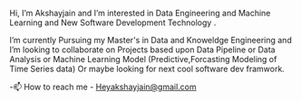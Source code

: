 Hi, I’m Akshayjain and I’m interested in Data Engineering and Machine Learning and New Software Development Technology .

I’m currently Pursuing my Master's in Data and Knoweldge Engineering and I’m looking to collaborate on Projects based upon Data Pipeline or Data Analysis or Machine Learning Model (Predictive,Forcasting Modeling of Time Series data) Or maybe looking for next cool software dev framwork.

-📫 How to reach me - Heyakshayjain@gmail.com

